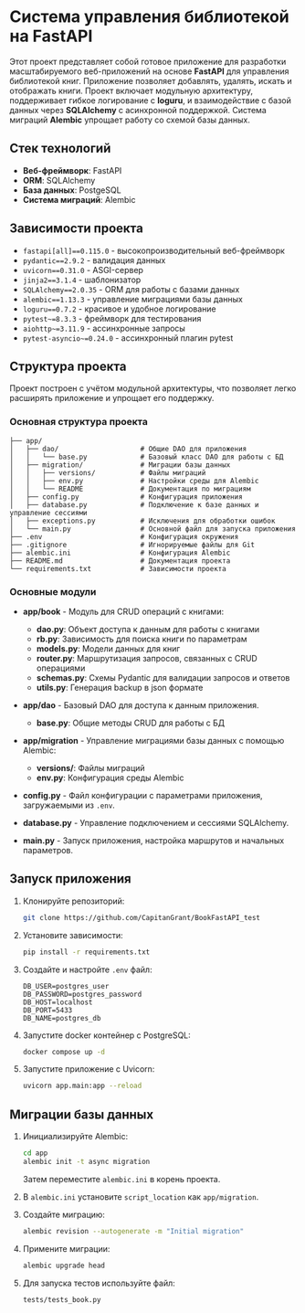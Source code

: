 # Cистема управления библиотекой на FastAPI

Этот проект представляет собой готовое приложение для разработки масштабируемого веб-приложений на основе **FastAPI** 
для управления библиотекой книг. Приложение позволяет добавлять, удалять, искать и отображать книги. 
Проект включает модульную архитектуру, поддерживает гибкое логирование с **loguru**, и взаимодействие с базой данных 
через **SQLAlchemy** с асинхронной поддержкой. Система миграций **Alembic** упрощает работу со схемой базы данных.

## Стек технологий

- **Веб-фреймворк**: FastAPI
- **ORM**: SQLAlchemy
- **База данных**: PostgeSQL
- **Система миграций**: Alembic

## Зависимости проекта

- `fastapi[all]==0.115.0` - высокопроизводительный веб-фреймворк
- `pydantic==2.9.2` - валидация данных
- `uvicorn==0.31.0` - ASGI-сервер
- `jinja2==3.1.4` - шаблонизатор
- `SQLAlchemy==2.0.35` - ORM для работы с базами данных
- `alembic==1.13.3` - управление миграциями базы данных
- `loguru==0.7.2` - красивое и удобное логирование
- `pytest~=8.3.3` - фреймворк для тестирования
- `aiohttp~=3.11.9` - ассинхронные запросы
- `pytest-asyncio~=0.24.0` - ассинхронный плагин pytest

## Структура проекта

Проект построен с учётом модульной архитектуры, что позволяет легко расширять приложение и упрощает его поддержку.


### Основная структура проекта

```
├── app/
│   ├── dao/                    # Общие DAO для приложения
│   │   └── base.py             # Базовый класс DAO для работы с БД
│   ├── migration/              # Миграции базы данных
│   │   ├── versions/           # Файлы миграций
│   │   ├── env.py              # Настройки среды для Alembic
│   │   └── README              # Документация по миграциям
│   ├── config.py               # Конфигурация приложения
│   ├── database.py             # Подключение к базе данных и управление сессиями
│   ├── exceptions.py           # Исключения для обработки ошибок
│   └── main.py                 # Основной файл для запуска приложения
├── .env                        # Конфигурация окружения
├── .gitignore                  # Игнорируемые файлы для Git
├── alembic.ini                 # Конфигурация Alembic
├── README.md                   # Документация проекта
└── requirements.txt            # Зависимости проекта
```

### Основные модули

- **app/book** - Модуль для CRUD операций с книгами:
    - **dao.py**: Объект доступа к данным для работы с книгами
    - **rb.py**: Зависимость для поиска книги по параметрам
    - **models.py**: Модели данных для книг
    - **router.py**: Маршрутизация запросов, связанных с CRUD  операциями
    - **schemas.py**: Схемы Pydantic для валидации запросов и ответов
    - **utils.py**: Генерация backup в json формате

- **app/dao** - Базовый DAO для доступа к данным приложения.
    - **base.py**: Общие методы CRUD для работы с БД

- **app/migration** - Управление миграциями базы данных с помощью Alembic:
    - **versions/**: Файлы миграций
    - **env.py**: Конфигурация среды Alembic


- **config.py** - Файл конфигурации с параметрами приложения, загружаемыми из `.env`.

- **database.py** - Управление подключением и сессиями SQLAlchemy.

- **main.py** - Запуск приложения, настройка маршрутов и начальных параметров.


## Запуск приложения

1. Клонируйте репозиторий:

   ```bash
   git clone https://github.com/CapitanGrant/BookFastAPI_test
   ```

2. Установите зависимости:

   ```bash
   pip install -r requirements.txt
   ```

3. Создайте и настройте `.env` файл:

   ```env
   DB_USER=postgres_user
   DB_PASSWORD=postgres_password
   DB_HOST=localhost
   DB_PORT=5433
   DB_NAME=postgres_db
   ```
4. Запустите docker контейнер c PostgreSQL:

   ```bash
   docker compose up -d
   ```

5. Запустите приложение с Uvicorn:

   ```bash
   uvicorn app.main:app --reload
   ```

## Миграции базы данных

1. Инициализируйте Alembic:

   ```bash
   cd app
   alembic init -t async migration
   ```

   Затем переместите `alembic.ini` в корень проекта.

2. В `alembic.ini` установите `script_location` как `app/migration`.

3. Создайте миграцию:

   ```bash
   alembic revision --autogenerate -m "Initial migration"
   ```

4. Примените миграции:

   ```bash
   alembic upgrade head
   ```
5. Для запуска тестов используйте файл:
    ```bash
   tests/tests_book.py
   ```
